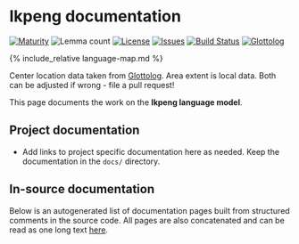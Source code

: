 # Ikpeng documentation

<div class="twocolumn map" markdown="1">

[![Maturity](https://img.shields.io/endpoint?url=https%3A%2F%2Fraw.githubusercontent.com%2Fgiellalt%2Flang-txi%2Fgh-pages%2Fmaturity.json)](https://giellalt.github.io/MaturityClassification.html)
![Lemma count](https://img.shields.io/endpoint?url=https%3A%2F%2Fraw.githubusercontent.com%2Fgiellalt%2Flang-txi%2Fgh-pages%2Flemmacount.json)
[![License](https://img.shields.io/github/license/giellalt/lang-txi)](https://github.com/giellalt/lang-txi/blob/main/LICENSE)
[![Issues](https://img.shields.io/github/issues/giellalt/lang-txi)](https://github.com/giellalt/lang-txi/issues)
[![Build Status](https://builds.giellalt.org/api/badge/lang-txi?label=CI)](https://builds.giellalt.org/pipelines/lang-txi/builds/latest)
[![Glottolog](https://img.shields.io/badge/Glottolog-green)](https://glottolog.org/resource/languoid/id/ikpe1245)

{% include_relative language-map.md %}

Center location data taken from [Glottolog](https://glottolog.org/). Area extent is local data. Both can be adjusted if wrong - file a pull request!

</div>

This page documents the work on the **Ikpeng language model**. 

## Project documentation

* Add links to project specific documentation here as needed. Keep the documentation in the `docs/` directory.

## In-source documentation

Below is an autogenerated list of documentation pages built from structured comments in the source code. All pages are also concatenated and can be read as one long text [here](txi.md).
